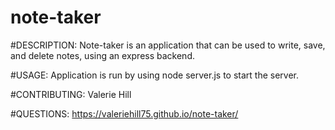 # note-taker

#DESCRIPTION:
Note-taker is an application that can be used to write, save, and delete notes, using an express backend.

#USAGE:
Application is run by using node server.js to start the server.

#CONTRIBUTING: Valerie Hill

#QUESTIONS: 
https://valeriehill75.github.io/note-taker/